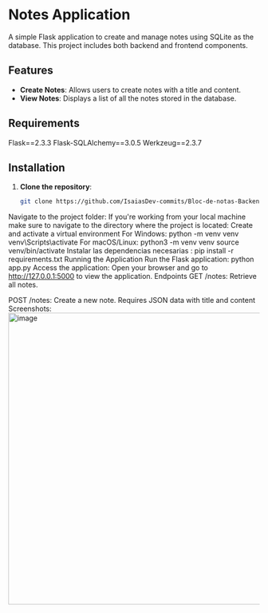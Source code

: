 # Notes Application

A simple Flask application to create and manage notes using SQLite as the database. This project includes both backend and frontend components.

## Features

- **Create Notes**: Allows users to create notes with a title and content.
- **View Notes**: Displays a list of all the notes stored in the database.

## Requirements
Flask==2.3.3
Flask-SQLAlchemy==3.0.5
Werkzeug==2.3.7

## Installation

1. **Clone the repository**:
   ```bash
   git clone https://github.com/IsaiasDev-commits/Bloc-de-notas-Backend-Frontend.git
Navigate to the project folder: If you're working from your local machine
make sure to navigate to the directory where the project is located:
Create and activate a virtual environment
For Windows:
python -m venv venv
venv\Scripts\activate
For macOS/Linux:
python3 -m venv venv
source venv/bin/activate
Instalar las dependencias necesarias :
pip install -r requirements.txt
Running the Application
Run the Flask application:
python app.py
Access the application: Open your browser and go to http://127.0.0.1:5000 to view the application.
Endpoints
GET /notes: Retrieve all notes.

POST /notes: Create a new note. Requires JSON data with title and content
Screenshots:
<img width="1329" height="584" alt="image" src="https://github.com/user-attachments/assets/1f058b5c-1e85-440b-9803-9da9cf8fad77" />

